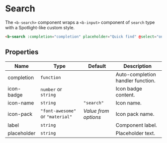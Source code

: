 # Search

The `<b-search>` component wraps a `<b-input>` component of `search` type with
a Spotlight-like custom style.

```html
<b-search :completion="completion" placeholder="Quick find" @select="onSelect" />
```

## Properties

| Name        | Type                             | Default              | Description                       |
|-------------|----------------------------------|----------------------|-----------------------------------|
| completion  | `function`                       |                      | Auto-completion handler function. |
| icon-badge  | `number` or `string`             |                      | Icon badge content.               |
| icon-name   | `string`                         | `"search"`           | Icon name.                        |
| icon-pack   | `"font-awesome"` or `"material"` | _Value from options_ | Icon pack name.                   |
| label       | `string`                         |                      | Component label.                  |
| placeholder | `string`                         |                      | Placeholder text.                 |
